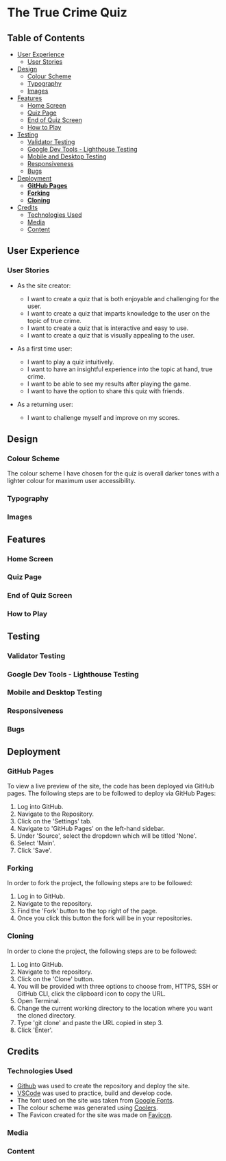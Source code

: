 # **The True Crime Quiz**

## Table of Contents

  - [User Experience](#user-experience)
    - [User Stories](#user-stories)
  - [Design](#design)
    - [Colour Scheme](#colour-scheme)
    - [Typography](#typography)
    - [Images](#images)
  - [Features](#features)
    - [Home Screen](#home-screen)
    - [Quiz Page](#quiz-page)
    - [End of Quiz Screen](#end-of-quiz-screen)
    - [How to Play](#how-to-play)
  - [Testing](#testing)
    - [Validator Testing](#validator-testing)
    - [Google Dev Tools - Lighthouse Testing](#google-dev-tools---lighthouse-testing)
    - [Mobile and Desktop Testing](#mobile-and-desktop-testing)
    - [Responsiveness](#responsiveness)
    - [Bugs](#bugs)
  - [Deployment](#deployment)
    - [**GitHub Pages**](#github-pages)
    - [**Forking**](#forking)
    - [**Cloning**](#cloning)
  - [Credits](#credits)
    - [Technologies Used](#technologies-used)
    - [Media](#media)
    - [Content](#content)

## User Experience  

### User Stories
- As the site creator:
    - I want to create a quiz that is both enjoyable and challenging for the user.
    - I want to create a quiz that imparts knowledge to the user on the topic of true crime.
    - I want to create a quiz that is interactive and easy to use.
    - I want to create a quiz that is visually appealing to the user.
    
- As a first time user:
    - I want to play a quiz intuitively.
    - I want to have an insightful experience into the topic at hand, true crime.
    - I want to be able to see my results after playing the game.
    - I want to have the option to share this quiz with friends.
    
- As a returning user:
    - I want to challenge myself and improve on my scores.

## Design

### Colour Scheme
The colour scheme I have chosen for the quiz is overall darker tones with a lighter colour for maximum user accessibility.
### Typography 
### Images

## Features

### Home Screen
### Quiz Page
### End of Quiz Screen

### How to Play

## Testing

### Validator Testing

### Google Dev Tools - Lighthouse Testing

### Mobile and Desktop Testing

### Responsiveness

### Bugs

## Deployment

### GitHub Pages

To view a live preview of the site, the code has been deployed via GitHub pages. The following steps are to be followed to deploy via GitHub Pages:

1. Log into GitHub.
2. Navigate to the Repository.
3. Click on the 'Settings' tab.
4. Navigate to 'GitHub Pages' on the left-hand sidebar.
5. Under 'Source', select the dropdown which will be titled 'None'.
6. Select 'Main'.
7. Click 'Save'.

### Forking

In order to fork the project, the following steps are to be followed:

1. Log in to GitHub.
2. Navigate to the repository.
3. Find the 'Fork' button to the top right of the page.
4. Once you click this button the fork will be in your repositories.

### Cloning

In order to clone the project, the following steps are to be followed:

1. Log into GitHub.
2. Navigate to the repository.
3. Click on the 'Clone' button.
4. You will be provided with three options to choose from, HTTPS, SSH or GitHub CLI, click the clipboard icon to copy the URL.
5. Open Terminal.
6. Change the current working directory to the location where you want the cloned directory.
7. Type 'git clone' and paste the URL copied in step 3.
8. Click 'Enter'.

## Credits

### Technologies Used
- [Github](www.github.com) was used to create the repository and deploy the site.
- [VSCode](https://code.visualstudio.com/) was used to practice, build and develop code.
- The font used on the site was taken from [Google Fonts](https://fonts.google.com/).
- The colour scheme was generated using [Coolers](https://coolors.co/).
- The Favicon created for the site was made on [Favicon](https://favicon.io/).


### Media

### Content